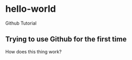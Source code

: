 # hello-world
Github Tutorial
## Trying to use Github for the first time

How does this thing work?
